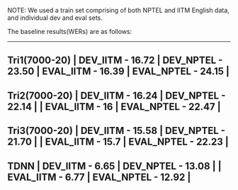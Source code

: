 NOTE: We used a train set comprising of both NPTEL and IITM English data, and individual dev and eval sets.

The baseline results(WERs) are as follows:

----------------------------------------------------------
Tri1(7000-20) | DEV_IITM  - 16.72  | DEV_NPTEL  - 23.50 | EVAL_IITM - 16.39  | EVAL_NPTEL - 24.15   |
----------------------------------------------------------
Tri2(7000-20) | DEV_IITM  - 16.24  | DEV_NPTEL  - 22.14   |
              | EVAL_IITM - 16     | EVAL_NPTEL - 22.47   |
----------------------------------------------------------
Tri3(7000-20) | DEV_IITM  - 15.58  | DEV_NPTEL  - 21.70   |
              | EVAL_IITM - 15.7   | EVAL_NPTEL - 22.23   |
---------------------------------------------------------- 
TDNN          |  DEV_IITM -  6.65  | DEV_NPTEL  - 13.08   |
              |  EVAL_IITM - 6.77  | EVAL_NPTEL - 12.92   |
---------------------------------------------------------- 
